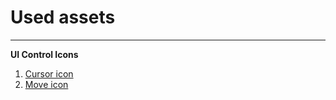 # Used assets
---
**UI Control Icons**
1. [Cursor icon](https://www.svgrepo.com/collection/simple-line-icons/)
2. [Move icon](https://www.svgrepo.com/collection/core-ui-line-icons/)